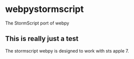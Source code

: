# webpystormscript
The StormScript port of webpy
## This is really just a test
The stormscript webpy is designed to work with sts apple 7.